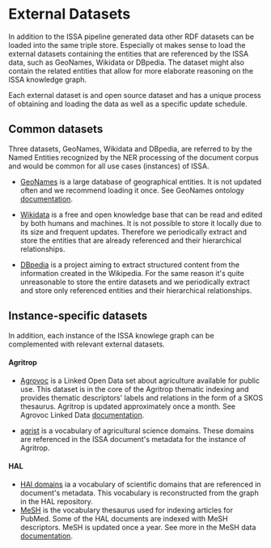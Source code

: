 # External Datasets 

In addition to the ISSA pipeline generated data other RDF datasets can be loaded into the same triple store. Especially ot makes sense to load the external datasets containing the entities that are referenced by the ISSA data, such as GeoNames, Wikidata or DBpedia. The dataset might also contain the related entities that allow for more elaborate reasoning on the ISSA knowledge graph.

Each external dataset is and open source dataset and  has a unique process of obtaining and loading the data as well as a specific update schedule.

## Common datasets

Three datasets, GeoNames, Wikidata and DBpedia, are referred to by the Named Entities recognized by the NER processing of the document corpus and would be common for all use cases (instances) of ISSA.

- [GeoNames](https://www.geonames.org) is a large database of geographical entities. It is not updated often and we recommend loading it once. See GeoNames ontology [documentation](https://www.geonames.org/ontology/documentation.html).
 
- [Wikidata](https://www.wikidata.org/) is a free and open knowledge base that can be read and edited by both humans and machines. It is not possible to store it locally due to its size and frequent updates. Therefore we periodically extract and store the entities that are already referenced and their hierarchical relationships.

- [DBpedia](https://www.dbpedia.org/) is a project aiming to extract structured content from the information created in the Wikipedia. For the same reason it's quite unreasonable to store the entire datasets and we periodically extract and store only referenced entities and their hierarchical relationships.

## Instance-specific datasets 

In addition, each instance of the ISSA knowlege graph can be complemented with relevant external datasets.

#### Agritrop

- [Agrovoc](https://www.fao.org/agrovoc/) is a Linked Open Data set about agriculture available for public use. This dataset is in the core of the Agritrop thematic indexing and provides thematic descriptors' labels and relations in the form of a SKOS thesaurus. Agritrop is updated approximately once a month. See Agrovoc Linked Data [documentation](https://www.fao.org/agrovoc/index.php/linked-data).

- [agrist](https://agrist.cirad.fr/) is a vocabulary of agricultural science domains. These domains are referenced in the ISSA document's metadata for the instance of Agritrop.
  
#### HAL 

- [HAl domains](https://aurehal.archives-ouvertes.fr/domain?locale=en) ia a vocabulary of scientific domains that are referenced in document's metadata. This vocabulary is reconstructed from the graph in the HAL repository.
- [MeSH](https://www.nlm.nih.gov/mesh/meshhome.html) is the vocabulary thesaurus used for indexing articles for PubMed. Some of the HAL documents are indexed with MeSH descriptors. MeSH is updated  once a year. See more in the MeSH data [documentation](https://www.nlm.nih.gov/databases/download/mesh.html).
